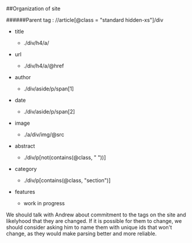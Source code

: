 ##Organization of site

######Parent tag : //article[@class = "standard hidden-xs"]/div

* title

  * ./div/h4/a/

* url

  * ./div/h4/a/@href

* author

  * ./div/aside/p/span[1]

* date 

  * ./div/aside/p/span[2]

* image

  * ./a/div/img/@src

* abstract

  * ./div/p[not(contains(@class, " "))]

* category

  * ./div/p[contains(@class, "section")]
  
* features

  * work in progress
  
  
We should talk with Andrew about commitment to the tags on the site and likelyhood that they are changed.  If it is possible for them to change, we should consider asking him to name them with unique ids that won't change, as they would make parsing better and more reliable.  
